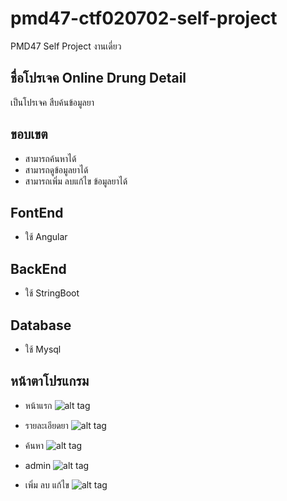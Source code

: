 # pmd47-ctf020702-self-project
PMD47 Self Project งานเดี่ยว

## ชื่อโปรเจค Online Drung Detail
   เป็นโปรเจค สืบค้นข้อมูลยา
   
## ขอบเขต
  - สามารถค้นหาได้
  - สามารถดูข้อมูลยาได้
  - สามารถเพิ่ม ลบแก้ไข ข้อมูลยาได้


## FontEnd
  - ใช้ Angular
  
  
## BackEnd
  - ใช้ StringBoot
  
  
## Database
  - ใช้ Mysql

## หน้าตาโปรแกรม
   - หน้าแรก
![alt tag](https://drive.google.com/uc?export=view&id=1CFAjSK9-3Fip8jbEFDzx2eKfnC9y0RSO)

 - รายละเอียดยา
![alt tag](https://drive.google.com/uc?export=view&id=18cIfnbM80F1YmInia0LSNNEiDsMgf4en)

 - ค้นหา
![alt tag](https://drive.google.com/uc?export=view&id=1tpxAUgONaKhVBT4E3Z5DWFt9uQFff25Z)

 - admin
![alt tag](https://drive.google.com/uc?export=view&id=1YZCo4HGeEsvEOdAIy8hkIxE5TQtqai9e)

 - เพิ่ม ลบ แก้ไข
![alt tag](https://drive.google.com/uc?export=view&id=1dViudEtJlJMTQ1xwjBMZOaUoyvcO6JsZ)
  
  
  

